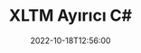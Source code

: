 ---
############################# Static ############################
layout: "auto-gen-merger"
date: 2022-10-18T12:56:00
draft: false
otherformats: pdf pps ppsx ppt pptx rtf tex vdx vsdm vsdx vssm vssx vstm vstx vsx vtx

############################# Head ############################
head_title: "XLTM'i C# İçinde Birden Çok Dosyaya Böl"
head_description: "Belge birleştirme API'sini kullanarak tek bir XLTM dosyasını sayfa numaralarına, sayfa aralıklarına, çift veya tek sayfalara göre birkaç dosyaya bölün."

############################# Header ############################
title: "XLTM Ayırıcı C#"
description: "XLTM kodunu birkaç satır .NET koduyla ayırın."
bg_image: "https://cms.admin.containerize.com/templates/aspose/App_Themes/V3/images/bg/header1.png"
bg_overlay: false
button:
    enable: true
    icon: "fas fa-arrow-down"
    label: "Ücretsiz deneme sürümünü indirin"
    link: "https://downloads.groupdocs.com/merger/net"

############################# SubMenu ############################
submenu:
    enable: true

    left:
        img_alt: "GroupDocs.Merger for .NET"
        image: "https://cms.admin.containerize.com/templates/groupdocs/images/product-logos/90x90-noborder/groupdocs-merger-net.png"
        product: "GroupDocs.Merger"
        platform: ".NET"

    middle:
        button:

            # button loop
            - link: "https://apireference.groupdocs.com/merger/net"
              text: "API Referansı"

            # button loop
            - link: "https://github.com/groupdocs-merger"
              text: "Kod Örnekleri"

            # button loop
            - link: "https://products.groupdocs.app/merger/family"
              text: "Canlı Demolar"

            # button loop
            - link: "https://purchase.groupdocs.com/pricing/merger/net"
              text: "fiyatlandırma"

    right:
        link_download: "https://downloads.groupdocs.com/merger"
        link_learn: "https://docs.groupdocs.com/merger/net"
        link_buy: "https://purchase.groupdocs.com"

############################# About ############################
about:
    enable: true
    title: "GroupDocs.Merger for .NET API'si hakkında"
    content: |
        [GroupDocs.Merger for .NET](/tr/merger/net/) kitaplığı, PDF, Microsoft Office (Word, Excel, PowerPoint, OneNote), OpenDocument, HTML, resimler ve diğerleri .NET uygulamalarında. Kodun yalnızca birkaç satırını ekleyerek, belgelerdeki sayfaların yönünü taşıma, kaldırma, döndürme, değiştirme, çıkarma veya değiştirme gibi çeşitli belge işlemlerini gerçekleştirin. Belgeleri birleştirme API'si, sayfadaki belge yapısını, biçimlendirmeyi ve içeriği analiz etmek için belge sayfalarının görüntü olarak önizlemesini de destekler.
        
        GroupDocs.Merger API, dosya bölme özelliklerine ihtiyaç duyan kurumsal çözümler için doğru bir seçimdir. Bu API'ler, .NET Framework, .NET Standard, .NET Core, Mono dahil olmak üzere tüm büyük işletim sistemlerinde ve platformlarda iyi bir şekilde desteklenir.

############################# Steps ############################
steps:
    enable: true
    title_left: "XLTM Dosya Sayfalarını .NET İçinde Böl"
    content_left: |
        [GroupDocs.Merger for .NET](/tr/merger/net/), C# geliştiricilerinin bir birkaç kolay adım.
        
        * **SplitOptions**'ı çıktı dosyaları yol biçimiyle başlatın.
        * Yeni **Birleşme** örneği oluşturun ve kaynak belge yolunu yapıcı parametresi olarak iletin.
        * Ortaya çıkan belgeleri kaydetmek için **Split**'i arayın ve **SplitOptions** nesnesini iletin.

    title_right: "sistem gereksinimleri"
    content_right: |
        GroupDocs.Merger for .NET API'leri, tüm büyük platformlarda ve işletim sistemlerinde desteklenir. Aşağıdaki kodu çalıştırmadan önce lütfen aşağıdaki ön koşulların sisteminizde kurulu olduğundan emin olun.

        * İşletim Sistemleri: Microsoft Windows, Linux, MacOS
        * Geliştirme Ortamları: Visual Studio, Xamarin, MonoDevelop
        * çerçeveler: .NET Framework, .NET Standard, .NET Core, Mono
        * GroupDocs.Merger for .NET ürününün en son sürümünü [NuGet}](https://www.nuget.org/packages/groupdocs.merger) adresinden indirin
         
    code: |
     {{% merger/additional-styles %}}
     {{< merger/code-merger title="C# örnek kodunu kullanarak XLTM dosyaları nasıl bölünür">}}

        ```csharp    
        // GroupDocs.Merger API'sini kullanarak XLTM dosyasını ayırın
        string filePath = "input.xltm";
        string filePathOut = "output.xltm";

        // Çıktı dosyaları yol biçimiyle SplitOptions sınıfını başlat
        SplitOptions splitOptions = new SplitOptions(filePathOut, new int[] { 3, 6, 8 });

        // Giriş XLTM belgesiyle Birleşmeyi Örneklendir
        using (Merger merger = new Merger(filePath))
          {
            // Sonuç belgelerini kaydetmek için Split yöntemini çağırın ve SplitOptions nesnesini iletin
            merger.Split(splitOptions);
          }
        ```
     {{< /merger/code-merger >}}

############################# Demos ############################
demos:
    enable: true
    title: "Canlı Demolar - XLTM Dosyasını Çevrimiçi Böl"
    content: |
       XLTM dosyasını hemen [GroupDocs.Merger Live Demos](https://products.groupdocs.app/splitter/xltm) web sitesini ziyaret ederek bölün.
       Canlı demo aşağıdaki avantajlara sahiptir.
        
############################# About Formats ############################
about_formats:
    enable: true

############################# More Formats ############################
more_formats:
    enable: true
    title: "Diğer Formatların Dosyasını Böl"
    content: |
        .NET, dosya biçimleri ve resimler için birleştirme ve bölme API'sini belgeler. Popüler dosya biçimlerinden bazılarını aşağıda belirtildiği gibi bölün.

############################# Back to top ###############################
back_to_top:
    enable: true
---